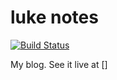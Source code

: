 # luke notes
[![Build Status](https://travis-ci.org/lukepatrick/fuzzy-palm-tree.svg?branch=master)](https://travis-ci.org/lukepatrick/fuzzy-palm-tree)


My blog. See it live at []